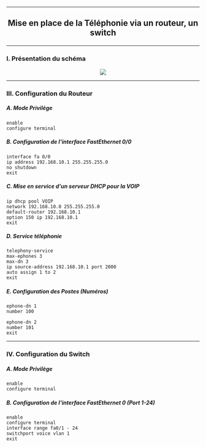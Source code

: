 ---------------------------------------------------------------------------------------------------------------------------------------
## <p align='center'> Mise en place de la Téléphonie via un routeur, un switch </p>

---------------------------------------------------------------------------------------------------------------------------------------
### I. Présentation du schéma

<p align='center'> <img src='https://github.com/dexter74/Cisco/assets/35907/f13ed119-7837-4b43-a383-9540ec0a0493'/> </p>


---------------------------------------------------------------------------------------------------------------------------------------
### III. Configuration du Routeur
##### A. Mode Privilège
```
enable
configure terminal
```

##### B. Configuration de l'interface FastEthernet 0/0
```
interface fa 0/0
ip address 192.168.10.1 255.255.255.0
no shutdown
exit
```

##### C. Mise en service d'un serveur DHCP pour la VOIP
```
ip dhcp pool VOIP
network 192.168.10.0 255.255.255.0
default-router 192.168.10.1
option 150 ip 192.168.10.1
exit
```

##### D. Service téléphonie
```
telephony-service
max-ephones 3
max-dn 3
ip source-address 192.168.10.1 port 2000
auto assign 1 to 2
exit
```

##### E. Configuration des Postes (Numéros)
```
ephone-dn 1
number 100

ephone-dn 2
number 101
exit
```

---------------------------------------------------------------------------------------------------------------------------------------
### IV. Configuration du Switch
##### A. Mode Privilège
```
enable
configure terminal
```

##### B. Configuration de l'interface FastEthernet 0 (Port 1-24)
```
enable
configure terminal
interface range fa0/1 - 24
switchport voice vlan 1
exit
```
